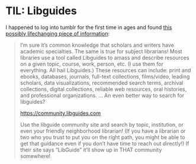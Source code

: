 # TIL: Libguides

I happened to log into tumblr for the first time in ages and found [this possibly lifechanging piece of information](https://porcupine-girl.tumblr.com/post/184478497014/librariandragon-diebrarian):

> I’m sure it’s common knowledge that scholars and writers have academic specialties. The same is true for subject librarians! Most libraries use a tool called Libguides to amass and describe resources on a given topic, course, work, person, etc. (I use them for everything. All hail Libguides.) These resources can include: print and ebooks, databases, journals, full-text collections, films/video, leading scholars, data visualizations, recommended search terms, archival collections, digital collections, reliable web resources, oral histories, and professional organizations. 
> ...
> An even better way to search for libguides?
> 
> https://community.libguides.com
> 
> Use the libguide community site and search by topic, institution, or even your friendly neighborhood librarian! (If you have a librarian or two who you trust to put you on the right path, you might be able to get that guidance even if you don’t have time to reach out directly!) If their site says “LibGuide” it’ll show up in THAT community somewhere!
